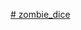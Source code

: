 [# zombie_dice](https://tabulaquadrada.com.br/review-zombie-dice-se-houvesse-um-apocalipse-zumbi-eu-seria-um-deles/)
